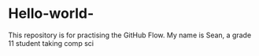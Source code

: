 # Hello-world-
This repository is for practising the GitHub Flow.
My name is Sean, a grade 11 student taking comp sci
